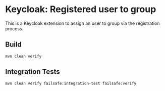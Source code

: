 # Keycloak: Registered user to group
This is a Keycloak extension to assign an user to group via the registration process.



## Build
```shell
mvn clean verify
```

## Integration Tests
```shell
mvn clean verify failsafe:integration-test failsafe:verify
```